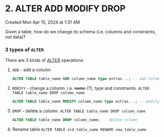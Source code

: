 # 2. ALTER ADD MODIFY DROP
Created Mon Apr 15, 2024 at 1:31 AM

Given a table, how do we change its schema (i.e. columns and constraints, not data)?

### 3 types of `ALTER`
There are 3 kinds of [ALTER](https://dev.mysql.com/doc/refman/8.3/en/alter-table.html) operations:
1. `ADD` - add a column
   ```sql
   ALTER TABLE table_name ADD column_name type extras...; -- add column
	```
2. `MODIFY` - change a column. i.e. ~~name~~ (?), type and constraints. `ALTER TABLE table_name DROP column_name`
   ```sql
   ALTER TABLE table_name MODIFY column_name type extras...; -- modify column
	```
3. `DROP` - delete a column. `ALTER TABLE table_name DROP column_name`
   ```sql
   ALTER TABLE table_name DROP column_name; -- delete column
	```
4. Rename table `ALTER TABLE old_table_name RENAME new_table_name`